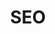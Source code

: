 ---
layout: seo
title: SEO
svg: seo
permalink: /seo/
date_updated: "September 05, 2022"
completion_time: "40 Hours"
---